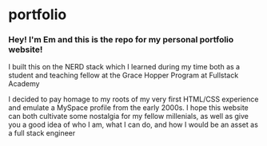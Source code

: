 # portfolio

<h3> Hey! I'm Em and this is the repo for my personal portfolio website! </h3>
<p> I built this on the NERD stack which I learned during my time both as a student and teaching fellow at the Grace Hopper Program at Fullstack Academy</p>
</p> I decided to pay homage to my roots of my very first HTML/CSS experience and emulate a MySpace profile from the early 2000s. I hope this website can 
both cultivate some nostalgia for my fellow millenials, as well as give you a good idea of who I am, what I can do, and how I would be an asset as a full stack engineer</p>
